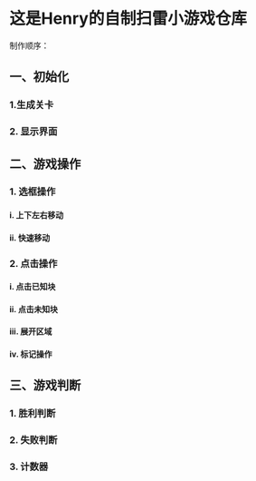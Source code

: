 # 这是Henry的自制扫雷小游戏仓库
制作顺序：
## 一、初始化
### 1.生成关卡
### 2. 显示界面
## 二、游戏操作
### 1. 选框操作
#### i. 上下左右移动
#### ii. 快速移动
### 2. 点击操作
#### i. 点击已知块
#### ii. 点击未知块
#### iii. 展开区域
#### iv. 标记操作
## 三、游戏判断
### 1. 胜利判断
### 2. 失败判断
### 3. 计数器